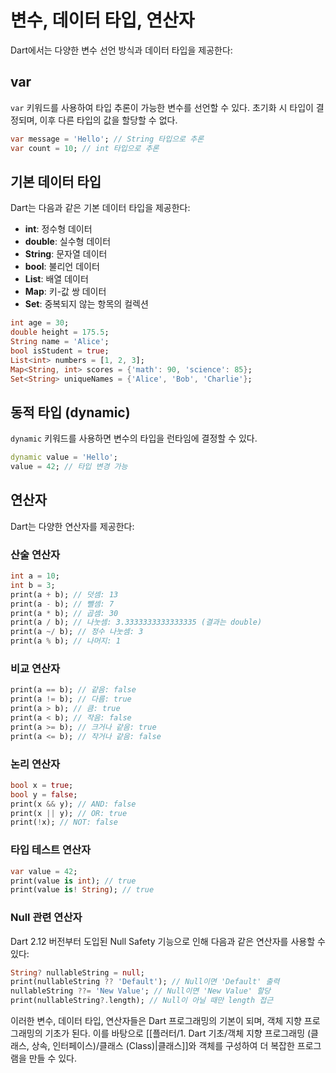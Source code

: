 # 변수, 데이터 타입, 연산자

Dart에서는 다양한 변수 선언 방식과 데이터 타입을 제공한다:

## var

`var` 키워드를 사용하여 타입 추론이 가능한 변수를 선언할 수 있다. 초기화 시 타입이 결정되며, 이후 다른 타입의 값을 할당할 수 없다.

```dart
var message = 'Hello'; // String 타입으로 추론
var count = 10; // int 타입으로 추론
```

## 기본 데이터 타입

Dart는 다음과 같은 기본 데이터 타입을 제공한다:

- **int**: 정수형 데이터
- **double**: 실수형 데이터
- **String**: 문자열 데이터
- **bool**: 불리언 데이터
- **List**: 배열 데이터
- **Map**: 키-값 쌍 데이터
- **Set**: 중복되지 않는 항목의 컬렉션

```dart
int age = 30;
double height = 175.5;
String name = 'Alice';
bool isStudent = true;
List<int> numbers = [1, 2, 3];
Map<String, int> scores = {'math': 90, 'science': 85};
Set<String> uniqueNames = {'Alice', 'Bob', 'Charlie'};
```

## 동적 타입 (dynamic)

`dynamic` 키워드를 사용하면 변수의 타입을 런타임에 결정할 수 있다.

```dart
dynamic value = 'Hello';
value = 42; // 타입 변경 가능
```

## 연산자

Dart는 다양한 연산자를 제공한다:

### 산술 연산자

```dart
int a = 10;
int b = 3;
print(a + b); // 덧셈: 13
print(a - b); // 뺄셈: 7
print(a * b); // 곱셈: 30
print(a / b); // 나눗셈: 3.3333333333333335 (결과는 double)
print(a ~/ b); // 정수 나눗셈: 3
print(a % b); // 나머지: 1
```

### 비교 연산자

```dart
print(a == b); // 같음: false
print(a != b); // 다름: true
print(a > b); // 큼: true
print(a < b); // 작음: false
print(a >= b); // 크거나 같음: true
print(a <= b); // 작거나 같음: false
```

### 논리 연산자

```dart
bool x = true;
bool y = false;
print(x && y); // AND: false
print(x || y); // OR: true
print(!x); // NOT: false
```

### 타입 테스트 연산자

```dart
var value = 42;
print(value is int); // true
print(value is! String); // true
```

### Null 관련 연산자

Dart 2.12 버전부터 도입된 Null Safety 기능으로 인해 다음과 같은 연산자를 사용할 수 있다:

```dart
String? nullableString = null;
print(nullableString ?? 'Default'); // Null이면 'Default' 출력
nullableString ??= 'New Value'; // Null이면 'New Value' 할당
print(nullableString?.length); // Null이 아닐 때만 length 접근
```

이러한 변수, 데이터 타입, 연산자들은 Dart 프로그래밍의 기본이 되며, 객체 지향 프로그래밍의 기초가 된다. 이를 바탕으로 [[플러터/1. Dart 기초/객체 지향 프로그래밍 (클래스, 상속, 인터페이스)/클래스 (Class)|클래스]]와 객체를 구성하여 더 복잡한 프로그램을 만들 수 있다.
